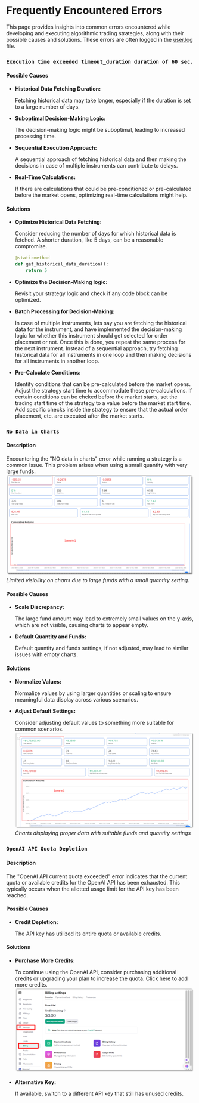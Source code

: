 # Frequently Encountered Errors
This page provides insights into common errors encountered while developing and executing algorithmic trading strategies, along with their possible causes and solutions. These errors are often logged in the [user.log](https://github.com/algobulls/pyalgostrategypool/blob/master/pyalgostrategypool/aroon_crossover/golden/Aroon%20Crossover/2024-01-12/user.log)
file.
### `Execution time exceeded timeout_duration duration of 60 sec.`

#### Possible Causes

 - **Historical Data Fetching Duration:**
    
    Fetching historical data may take longer, especially if the duration is set to a large number of days.

 - **Suboptimal Decision-Making Logic:**
    
    The decision-making logic might be suboptimal, leading to increased processing time.

 - **Sequential Execution Approach:**
    
    A sequential approach of fetching historical data and then making the decisions in case of multiple instruments can contribute to delays.

 - **Real-Time Calculations:**
    
    If there are calculations that could be pre-conditioned or pre-calculated before the market opens, optimizing real-time calculations might help.

#### Solutions

 - **Optimize Historical Data Fetching:**
    
    Consider reducing the number of days for which historical data is fetched. A shorter duration, like 5 days, can be a reasonable compromise.

    ```python
    @staticmethod
    def get_historical_data_duration():
        return 5
    ```

 - **Optimize the Decision-Making logic:**

    Revisit your strategy logic and check if any code block can be optimized.

 - **Batch Processing for Decision-Making:**
    
    In case of multiple instruments, lets say you are fetching the historical data for the instrument, and have implemented the decision-making logic for whether this instrument should get selected for order placement or not. Once this is done, you repeat the same process for the next instrument. Instead of a sequential approach, try fetching historical data for all instruments in one loop and then making decisions for all instruments in another loop.

 - **Pre-Calculate Conditions:**
    
    Identify conditions that can be pre-calculated before the market opens. Adjust the strategy start time to accommodate these pre-calculations. If certain conditions can be chcked before the market starts, set the trading start time of the strategy to a value before the market start time. Add specific checks inside the strategy to ensure that the actual order placement, etc. are executed after the market starts.


### `No Data in Charts`

#### Description

Encountering the "NO data in charts" error while running a strategy is a common issue. This problem arises when using a small quantity with very large funds.
![Scenario 1](strategy_guides/source_1.png "Large funds with small quantity")
*Limited visibility on charts due to large funds with a small quantity setting.*
#### Possible Causes

   - **Scale Discrepancy:**

      The large fund amount may lead to extremely small values on the y-axis, which are not visible, causing charts to appear empty.

   - **Default Quantity and Funds:**

      Default quantity and funds settings, if not adjusted, may lead to similar issues with empty charts.

#### Solutions

   - **Normalize Values:**
   
      Normalize values by using larger quantities or scaling to ensure meaningful data display across various scenarios.

   - **Adjust Default Settings:**
   
      Consider adjusting default values to something more suitable for common scenarios.
![Scenario 2](strategy_guides/source_2.png "Suitable funds with suitable quantity")
*Charts displaying proper data with suitable funds and quantity settings*

### `OpenAI API Quota Depletion`

#### Description

The "OpenAI API current quota exceeded" error indicates that the current quota or available credits for the OpenAI API has been exhausted. This typically occurs when the allotted usage limit for the API key has been reached.

#### Possible Causes
   - **Credit Depletion:**
      
      The API key has utilized its entire quota or available credits.

#### Solutions

   - **Purchase More Credits:**

      To continue using the OpenAI API, consider purchasing additional credits or upgrading your plan to increase the quota. Click [here](https://platform.openai.com/account/billing/overview) to add more credits.
      ![openAI credit](strategy_guides/openAI_credit.png "Billing")
   
   - **Alternative Key:**

      If available, switch to a different API key that still has unused credits.